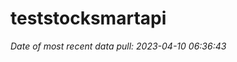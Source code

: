 
<!-- README.md is generated from README.Rmd. Please edit that file -->

# teststocksmartapi

*Date of most recent data pull: 2023-04-10 06:36:43*
